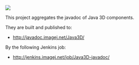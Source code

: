 [![](http://jenkins.imagej.net/job/Java3D-javadoc/lastBuild/badge/icon)](http://jenkins.imagej.net/job/Java3D-javadoc/)

This project aggregates the javadoc of Java 3D components.

They are built and published to:

* http://javadoc.imagej.net/Java3D/
    
By the following Jenkins job:

* http://jenkins.imagej.net/job/Java3D-javadoc/
